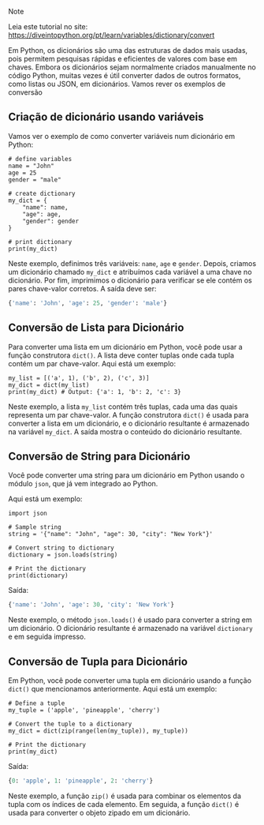 > [!NOTE]
> Leia este tutorial no site: https://diveintopython.org/pt/learn/variables/dictionary/convert

Em Python, os dicionários são uma das estruturas de dados mais usadas, pois permitem pesquisas rápidas e eficientes de valores com base em chaves. Embora os dicionários sejam normalmente criados manualmente no código Python, muitas vezes é útil converter dados de outros formatos, como listas ou JSON, em dicionários. Vamos rever os exemplos de conversão

## Criação de dicionário usando variáveis

Vamos ver o exemplo de como converter variáveis num dicionário em Python:

```python3
# define variables
name = "John"
age = 25
gender = "male"

# create dictionary
my_dict = {
    "name": name,
    "age": age,
    "gender": gender
}

# print dictionary
print(my_dict)
```

Neste exemplo, definimos três variáveis: `name`, `age` e `gender`. Depois, criamos um dicionário chamado `my_dict` e atribuímos cada variável a uma chave no dicionário. Por fim, imprimimos o dicionário para verificar se ele contém os pares chave-valor corretos. A saída deve ser:

```python
{'name': 'John', 'age': 25, 'gender': 'male'}
```

## Conversão de Lista para Dicionário

Para converter uma lista em um dicionário em Python, você pode usar a função construtora `dict()`. A lista deve conter tuplas onde cada tupla contém um par chave-valor. Aqui está um exemplo:

```python3
my_list = [('a', 1), ('b', 2), ('c', 3)]
my_dict = dict(my_list)
print(my_dict) # Output: {'a': 1, 'b': 2, 'c': 3}
```

Neste exemplo, a lista `my_list` contém três tuplas, cada uma das quais representa um par chave-valor. A função construtora `dict()` é usada para converter a lista em um dicionário, e o dicionário resultante é armazenado na variável `my_dict`. A saída mostra o conteúdo do dicionário resultante.

## Conversão de String para Dicionário

Você pode converter uma string para um dicionário em Python usando o módulo `json`, que já vem integrado ao Python.

Aqui está um exemplo:

```python3
import json

# Sample string
string = '{"name": "John", "age": 30, "city": "New York"}'

# Convert string to dictionary
dictionary = json.loads(string)

# Print the dictionary
print(dictionary)
```

Saída:

```python
{'name': 'John', 'age': 30, 'city': 'New York'}
```

Neste exemplo, o método `json.loads()` é usado para converter a string em um dicionário. O dicionário resultante é armazenado na variável `dictionary` e em seguida impresso.

## Conversão de Tupla para Dicionário

Em Python, você pode converter uma tupla em dicionário usando a função `dict()` que mencionamos anteriormente. Aqui está um exemplo:

```python3
# Define a tuple
my_tuple = ('apple', 'pineapple', 'cherry')

# Convert the tuple to a dictionary
my_dict = dict(zip(range(len(my_tuple)), my_tuple))

# Print the dictionary
print(my_dict)
```

Saída:

```python
{0: 'apple', 1: 'pineapple', 2: 'cherry'}
```

Neste exemplo, a função `zip()` é usada para combinar os elementos da tupla com os índices de cada elemento. Em seguida, a função `dict()` é usada para converter o objeto zipado em um dicionário.
